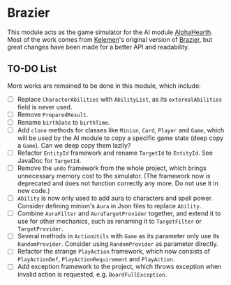 # Brazier

This module acts as the game simulator for the AI module [AlphaHearth](../AlphaHearth). Most of the work comes from [Kelemen](https://github.com/kelemen)'s original version of [Brazier](https://github.com/HearthSim/Brazier), but great changes have been made for a better API and readability.

## TO-DO List

More works are remained to be done in this module, which include:

- [ ] Replace `CharacterAbilities` with `AbilityList`, as its `externalAbilities` field is never used.
- [ ] Remove `PreparedResult`.
- [ ] Rename `birthDate` to `birthTime`.
- [ ] Add `clone` methods for classes like `Minion`, `Card`, `Player` and `Game`, which will be used by the AI module to copy a specific game state (deep copy a `Game`). Can we deep copy them lazily?
- [ ] Refactor `EntityId` framework and rename `TargetId` to `EntityId`. See JavaDoc for `TargetId`.
- [ ] Remove the `undo` framework from the whole project, which brings unnecessary memory cost to the simulator. (The framework now is deprecated and does not function correctly any more. Do not use it in new code.)
- [ ] `Ability` is now only used to add aura to characters and spell power. Consider defining minion's `Aura` in Json files to replace `Ability`.
- [ ] Combine `AuraFilter` and `AuraTargetProvider` together, and extend it to use for other mechanics, such as renaming it to `TargetFilter` or `TargetProvider`.
- [ ] Several methods in `ActionUtils` with `Game` as its parameter only use its `RandomProvider`. Consider using `RandomProvider` as parameter directly.
- [ ] Refactor the strange `PlayAction` framework, which now consists of `PlayActionDef`, `PlayActionRequirement` and `PlayAction`.
- [ ] Add exception framework to the project, which throws exception when invalid action is requested, e.g. `BoardFullException`.
